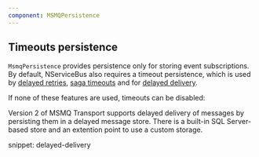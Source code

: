 ```yaml
---
component: MSMQPersistence
---
```


## Timeouts persistence

`MsmqPersistence` provides persistence only for storing event subscriptions. By default, NServiceBus also requires a timeout persistence, which is used by [delayed retries](/nservicebus/recoverability/#delayed-retries), [saga timeouts](/nservicebus/sagas/timeouts.md) and for [delayed delivery](/nservicebus/messaging/delayed-delivery.md).

If none of these features are used, timeouts can be disabled:

Version 2 of MSMQ Transport supports delayed delivery of messages by persisting them in a delayed message store. There is a built-in SQL Server-based store and an extention point to use a custom storage.

snippet: delayed-delivery
